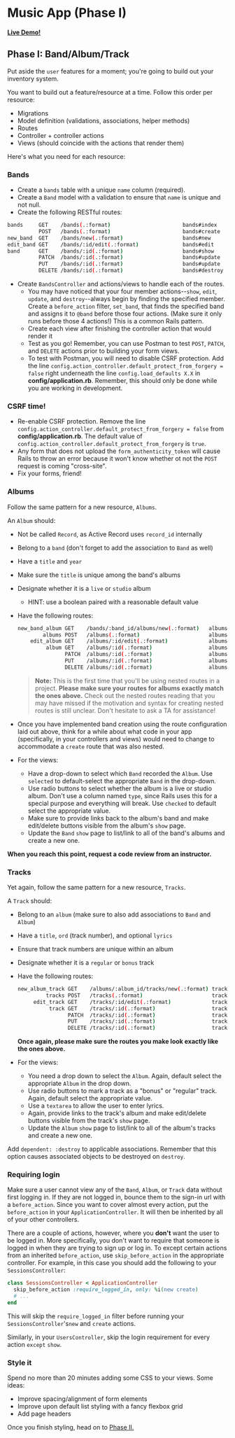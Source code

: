 # Music App (Phase I)

**[Live Demo!][live-demo]**

[live-demo]: https://aa-music-app.herokuapp.com

## Phase I: Band/Album/Track

Put aside the `user` features for a moment; you're going to build out your
inventory system.

You want to build out a feature/resource at a time. Follow this order per
resource:

- Migrations
- Model definition (validations, associations, helper methods)
- Routes
- Controller + controller actions
- Views (should coincide with the actions that render them)

Here's what you need for each resource:

### Bands

- Create a `bands` table with a unique `name` column (required).
- Create a `Band` model with a validation to ensure that `name` is unique and
  not null.
- Create the following RESTful routes:

```sh
bands     GET    /bands(.:format)                       bands#index
          POST   /bands(.:format)                       bands#create
new_band  GET    /bands/new(.:format)                   bands#new
edit_band GET    /bands/:id/edit(.:format)              bands#edit
band      GET    /bands/:id(.:format)                   bands#show
          PATCH  /bands/:id(.:format)                   bands#update
          PUT    /bands/:id(.:format)                   bands#update
          DELETE /bands/:id(.:format)                   bands#destroy
```

- Create `BandsController` and actions/views to handle each of the routes.
  - You may have noticed that your four member actions--`show`, `edit`,
    `update`, and `destroy`--always begin by finding the specified member.
    Create a `before_action` filter, `set_band`, that finds the specified band
    and assigns it to `@band` before those four actions. (Make sure it only runs
    before those 4 actions!) This is a common Rails pattern.
  - Create each view after finishing the controller action that would render it
  - Test as you go! Remember, you can use Postman to test `POST`, `PATCH`, and
    `DELETE` actions prior to building your form views.
  - To test with Postman, you will need to disable CSRF protection. Add the line
    `config.action_controller.default_protect_from_forgery = false` right
    underneath the line `config.load_defaults X.X` in __config/application.rb__.
    Remember, this should only be done while you are working in development.

### CSRF time!

- Re-enable CSRF protection. Remove the line
  `config.action_controller.default_protect_from_forgery = false` from
  __config/application.rb__. The default value of
  `config.action_controller.default_protect_from_forgery` is `true`.
- Any form that does not upload the `form_authenticity_token` will cause Rails
  to throw an error because it won't know whether ot not the `POST` request is
  coming "cross-site".
- Fix your forms, friend!

### Albums

Follow the same pattern for a new resource, `Albums`.

An `Album` should:

- Not be called `Record`, as Active Record uses `record_id` internally
- Belong to a `band` (don't forget to add the association to `Band` as well)
- Have a `title` and `year`
- Make sure the `title` is unique among the band's albums
- Designate whether it is a `live` or `studio` album
  - HINT: use a boolean paired with a reasonable default value
- Have the following routes:
  
  ```sh
  new_band_album GET    /bands/:band_id/albums/new(.:format)   albums#new
          albums POST   /albums(.:format)                      albums#create
      edit_album GET    /albums/:id/edit(.:format)             albums#edit
           album GET    /albums/:id(.:format)                  albums#show
                 PATCH  /albums/:id(.:format)                  albums#update
                 PUT    /albums/:id(.:format)                  albums#update
                 DELETE /albums/:id(.:format)                  albums#destroy
  ```

  > **Note:** This is the first time that you'll be using nested routes in a
  > project. **Please make sure your routes for albums exactly match the ones
  > above.** Check out the nested routes reading that you may have missed if the
  > motivation and syntax for creating nested routes is still unclear. Don't
  > hesitate to ask a TA for assistance!

- Once you have implemented band creation using the route configuration laid out
  above, think for a while about what code in your app (specifically, in your
  controllers and views) would need to change to accommodate a `create` route
  that was also nested.

- For the views:
  - Have a drop-down to select which `Band` recorded the `Album`. Use `selected`
    to default-select the appropriate `Band` in the drop-down.
  - Use radio buttons to select whether the album is a live or studio album.
    Don't use a column named `type`, since Rails uses this for a special purpose
    and everything will break. Use `checked` to default select the appropriate
    value.
  - Make sure to provide links back to the album's band and make edit/delete
    buttons visible from the album's `show` page.
  - Update the `Band` `show` page to list/link to all of the band's albums and
    create a new one.

**When you reach this point, request a code review from an instructor.**

### Tracks

Yet again, follow the same pattern for a new resource, `Tracks`.

A `Track` should:

- Belong to an `album` (make sure to also add associations to `Band` and
  `Album`)
- Have a `title`, `ord` (track number), and optional `lyrics`
- Ensure that track numbers are unique within an album
- Designate whether it is a `regular` or `bonus` track
- Have the following routes:

  ```sh
  new_album_track GET    /albums/:album_id/tracks/new(.:format) tracks#new
           tracks POST   /tracks(.:format)                      tracks#create
       edit_track GET    /tracks/:id/edit(.:format)             tracks#edit
            track GET    /tracks/:id(.:format)                  tracks#show
                  PATCH  /tracks/:id(.:format)                  tracks#update
                  PUT    /tracks/:id(.:format)                  tracks#update
                  DELETE /tracks/:id(.:format)                  tracks#destroy
  ```

  **Once again, please make sure the routes you make look exactly like the ones
  above.**

- For the views:
  - You need a drop down to select the `Album`. Again, default select the
    appropriate `Album` in the drop down.
  - Use radio buttons to mark a track as a "bonus" or "regular" track. Again,
    default select the appropriate value.
  - Use a `textarea` to allow the user to enter lyrics.
  - Again, provide links to the track's album and make edit/delete buttons
    visible from the track's `show` page.
  - Update the `Album` `show` page to list/link to all of the album's tracks and
    create a new one.

Add `dependent: :destroy` to applicable associations. Remember that this option
causes associated objects to be destroyed on `destroy`.

### Requiring login

Make sure a user cannot view any of the `Band`, `Album`, or `Track` data without
first logging in. If they are not logged in, bounce them to the sign-in url with
a `before_action`. Since you want to cover almost every action, put the
`before_action` in your `ApplicationController`. It will then be inherited by
all of your other controllers.

There are a couple of actions, however, where you **don't** want the user to be
logged in. More specifically, you don't want to require that someone is logged
in when they are trying to sign up or log in. To except certain actions from an
inherited `before_action`, use `skip_before_action` in the appropriate
controller. For example, in this case you should add the following to your
`SessionsController`:

```rb
class SessionsController < ApplicationController
  skip_before_action :require_logged_in, only: %i(new create)
  # ...
end
```

This will skip the `require_logged_in` filter before running your
`SessionsController`'s`new` and `create` actions.

Similarly, in your `UsersController`, skip the login requirement for every
action `except` `show`.

### Style it

Spend no more than 20 minutes adding some CSS to your views. Some ideas:

- Improve spacing/alignment of form elements
- Improve upon default list styling with a fancy flexbox grid
- Add page headers

Once you finish styling, head on to [Phase II.](README-ph2-4.md)
